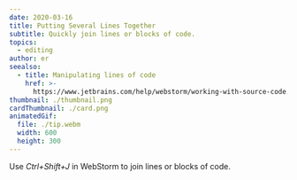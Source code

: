 ```yaml
---
date: 2020-03-16
title: Putting Several Lines Together
subtitle: Quickly join lines or blocks of code.
topics:
  - editing
author: er
seealso:
  - title: Manipulating lines of code
    href: >-
      https://www.jetbrains.com/help/webstorm/working-with-source-code.html#editor_lines_code_blocks
thumbnail: ./thumbnail.png
cardThumbnail: ./card.png
animatedGif:
  file: ./tip.webm
  width: 600
  height: 300
---
```

Use *Ctrl+Shift+J* in WebStorm to join lines or blocks of code.
